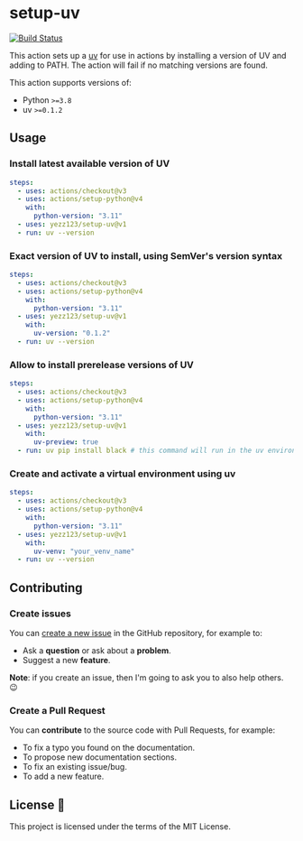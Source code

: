 # setup-uv

[![Build Status](https://github.com/yezz123/setup-uv/workflows/default/badge.svg)](https://github.com/yezz123/setup-uv/actions?query=workflow%3Adefault)

This action sets up a [uv](https://github.com/astral-sh/uv) for use in actions by installing a version of UV and adding to PATH. The action will fail if no matching versions are found.

This action supports versions of:

- Python `>=3.8`
- uv `>=0.1.2`

## Usage

### Install latest available version of UV

```yaml
steps:
  - uses: actions/checkout@v3
  - uses: actions/setup-python@v4
    with:
      python-version: "3.11"
  - uses: yezz123/setup-uv@v1
  - run: uv --version
```

### Exact version of UV to install, using SemVer's version syntax

```yaml
steps:
  - uses: actions/checkout@v3
  - uses: actions/setup-python@v4
    with:
      python-version: "3.11"
  - uses: yezz123/setup-uv@v1
    with:
      uv-version: "0.1.2"
  - run: uv --version
```

### Allow to install prerelease versions of UV

```yaml
steps:
  - uses: actions/checkout@v3
  - uses: actions/setup-python@v4
    with:
      python-version: "3.11"
  - uses: yezz123/setup-uv@v1
    with:
      uv-preview: true
  - run: uv pip install black # this command will run in the uv environment
```

### Create and activate a virtual environment using uv

```yaml
steps:
  - uses: actions/checkout@v3
  - uses: actions/setup-python@v4
    with:
      python-version: "3.11"
  - uses: yezz123/setup-uv@v1
    with:
      uv-venv: "your_venv_name"
  - run: uv --version
```

## Contributing

### Create issues

You can
<a href="https://github.com/yezz123/setup-uv/issues/new" class="external-link" target="_blank">create
a new issue</a> in the GitHub repository, for example to:

- Ask a **question** or ask about a **problem**.
- Suggest a new **feature**.

**Note**: if you create an issue, then I'm going to ask you to also help others.
😉

### Create a Pull Request

You can **contribute** to the source code with Pull Requests, for
example:

- To fix a typo you found on the documentation.
- To propose new documentation sections.
- To fix an existing issue/bug.
- To add a new feature.

## License 📄

This project is licensed under the terms of the MIT License.
